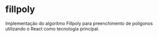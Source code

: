 # fillpoly
Implementação do algoritmo Fillpoly para preenchimento de polígonos utilizando o React como tecnologia principal.
